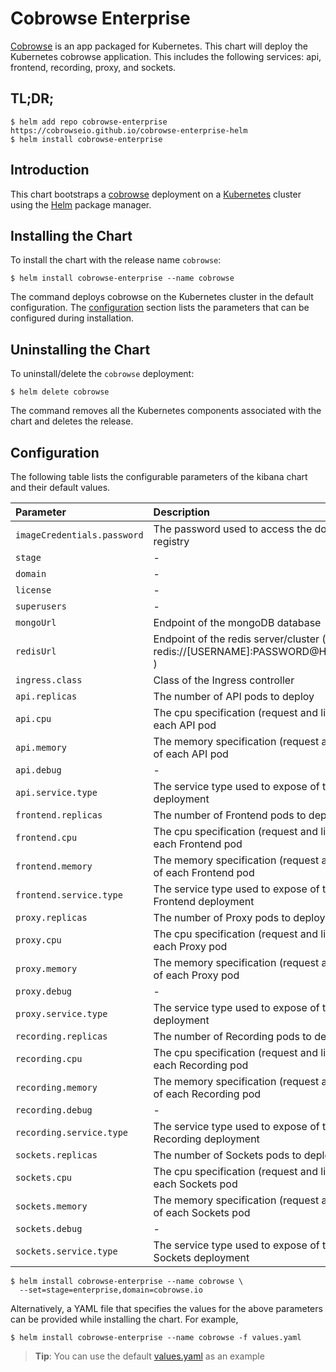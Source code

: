 # Cobrowse Enterprise

[Cobrowse](https://github.com/cobrowseio/cobrowse-enterprise-helm)
is an app packaged for Kubernetes. This chart will deploy the Kubernetes cobrowse application. This includes the following services: api, frontend, recording, proxy, and sockets.

## TL;DR;

```console
$ helm add repo cobrowse-enterprise https://cobrowseio.github.io/cobrowse-enterprise-helm
$ helm install cobrowse-enterprise
```

## Introduction

This chart bootstraps a [cobrowse](https://github.com/cobrowseio/cobrowse-enterprise-helm/tree/master)
deployment on a [Kubernetes](http://kubernetes.io) cluster using the [Helm](https://helm.sh)
package manager.

## Installing the Chart

To install the chart with the release name `cobrowse`:

```console
$ helm install cobrowse-enterprise --name cobrowse
```

The command deploys cobrowse on the Kubernetes cluster in the default
configuration. The [configuration](#configuration) section lists the parameters
that can be configured during installation.

## Uninstalling the Chart

To uninstall/delete the `cobrowse` deployment:

```console
$ helm delete cobrowse
```

The command removes all the Kubernetes components associated with the chart and
deletes the release.

## Configuration

The following table lists the configurable parameters of the kibana chart and
their default values.

| Parameter                      | Description                                                                                                     | Default                                                  |
|:-------------------------------|:----------------------------------------------------------------------------------------------------------------|:---------------------------------------------------------|
| `imageCredentials.password`    | The password used to access the docker registry                                                                      | `nil`   |
| `stage`                        | -                                                                                               | `nil`                                           |
| `domain`                       | -                                                    |  `nil`                                             |
| `license`                      | -                                                |  `nil`                                                |
| `superusers`                   | -    | `nil`                                                    |
| `mongoUrl`                     | Endpoint of the mongoDB database                     | `nil`                                                    |
| `redisUrl`                     | Endpoint of the redis server/cluster (i.e. redis://[USERNAME]:PASSWORD@HOST:PORT )                                                                            | `false`                                                  |
| `ingress.class`                | Class of the Ingress controller                                                                             | `nil`                                                    |
| `api.replicas`                 | The number of API pods to deploy                                                   | `1`                                                   |
| `api.cpu`                      | The cpu specification (request and limits) of each API pod                         | `256m`              |
| `api.memory`                   | The memory specification (request and limits) of each API pod                                    | `256Mi`                                                  |
| `api.debug`                    | -                                                                     | `nil`                                                    |
| `api.service.type`             | The service type used to expose of the API deployment                              | `ClusterIP`   |
| `frontend.replicas`                 | The number of Frontend pods to deploy                                                   | `1`                                                   |
| `frontend.cpu`                      | The cpu specification (request and limits) of each Frontend pod                         | `256m`              |
| `frontend.memory`                   | The memory specification (request and limits) of each Frontend pod                                    | `256Mi`                                                  |
| `frontend.service.type`             | The service type used to expose of the Frontend deployment                              | `ClusterIP`   |
| `proxy.replicas`                 | The number of Proxy pods to deploy                                                   | `1`                                                   |
| `proxy.cpu`                      | The cpu specification (request and limits) of each Proxy pod                         | `256m`              |
| `proxy.memory`                   | The memory specification (request and limits) of each Proxy pod                                    | `256Mi`                                                  |
| `proxy.debug`                    | -                                                                     | `nil`                                                    |
| `proxy.service.type`             | The service type used to expose of the Proxy deployment                              | `ClusterIP`   |
| `recording.replicas`                 | The number of Recording pods to deploy                                                   | `1`                                                   |
| `recording.cpu`                      | The cpu specification (request and limits) of each Recording pod                         | `256m`              |
| `recording.memory`                   | The memory specification (request and limits) of each Recording pod                                    | `256Mi`                                                  |
| `recording.debug`                    | -                                                                     | `nil`                                                    |
| `recording.service.type`             | The service type used to expose of the Recording deployment                              | `ClusterIP`   |
| `sockets.replicas`                 | The number of Sockets pods to deploy                                                   | `1`                                                   |
| `sockets.cpu`                      | The cpu specification (request and limits) of each Sockets pod                         | `256m`              |
| `sockets.memory`                   | The memory specification (request and limits) of each Sockets pod                                    | `256Mi`                                                  |
| `sockets.debug`                    | -                                                                     | `nil`                                                    |
| `sockets.service.type`             | The service type used to expose of the Sockets deployment                              | `ClusterIP`   |

```console
$ helm install cobrowse-enterprise --name cobrowse \
  --set=stage=enterprise,domain=cobrowse.io
```

Alternatively, a YAML file that specifies the values for the above parameters
can be provided while installing the chart. For example,

```console
$ helm install cobrowse-enterprise --name cobrowse -f values.yaml
```

> **Tip**: You can use the default [values.yaml](values.yaml) as an example